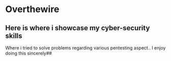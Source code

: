 # Overthewire

## Here is where i showcase my cyber-security skills
Where i tried to solve problems regarding various
pentesting aspect.. I enjoy doing this sincerely##
